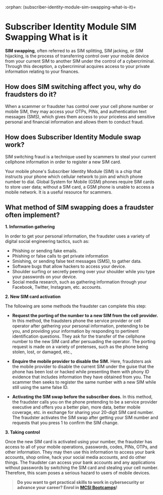 :orphan:
(subscriber-identity-module-sim-swapping-what-is-it)=
# Subscriber Identity Module SIM Swapping What is it
 
**SIM swapping**, often referred to as SIM splitting, SIM jacking, or SIM hijacking, is the process of transferring control over your mobile device from your current SIM to another SIM under the control of a cybercriminal. Through this deception, a cybercriminal acquires access to your private information relating to your finances.

## How does SIM switching affect you, why do fraudsters do it?

When a scammer or fraudster has control over your cell phone number or mobile SIM, they may access your OTPs, PINs, and authentication text messages (SMS), which gives them access to your priceless and sensitive personal and financial information and allows them to conduct fraud.

## How does Subscriber Identity Module swap work?

SIM switching fraud is a technique used by scammers to steal your current cellphone information in order to register a new SIM card.

Your mobile phone's Subscriber Identity Module (SIM) is a chip that instructs your phone which cellular network to join and which phone number to dial. Global System for Mobile (GSM) phones require SIM cards to store user data; without a SIM card, a GSM phone is unable to access a mobile network. It is a useful resource for scammers.

## What method of SIM swapping does a fraudster often implement?

**1. Information gathering**

In order to get your personal information, the fraudster uses a variety of digital social engineering tactics, such as: 
- Phishing or sending fake emails.
- Phishing or false calls to get private information
- Smishing, or sending false text messages (SMS), to gather data.
- Software bugs that allow hackers to access your device.
- Shoulder surfing or secretly peering over your shoulder while you type your passwords on your device.
- Social media research, such as gathering information through your Facebook, Twitter, Instagram, etc. accounts.

**2. New SIM card activation**

The following are some methods the fraudster can complete this step:

- **Request the porting of the number to a new SIM from the cell provider.** In this method, the fraudsters phone the service provider or cell operator after gathering your personal information, pretending to be you, and providing your information by responding to pertinent identification questions. They ask for the transfer of the cellphone number to the new SIM card after persuading the operator. The porting request is made on a variety of pretenses, such as the phone being stolen, lost, or damaged, etc.,

- **Enquire the mobile provider to disable the SIM.** Here, fraudsters ask the mobile provider to disable the current SIM under the guise that the phone has been lost or hacked while presenting them with phony ID evidence that includes information they have obtained from you. The scammer then seeks to register the same number with a new SIM while still using the same false ID.

- **Activating the SIM swap before the subscriber does.** In this method, the fraudster calls you on the phone pretending to be a service provider executive and offers you a better plan, more data, better mobile coverage, etc. in exchange for sharing your 20-digit SIM card number. The fraudster activates the SIM swap after getting your SIM number and requests that you press 1 to confirm the SIM change.

**3. Taking control**

Once the new SIM card is activated using your number, the fraudster has access to all of your mobile operations, passwords, codes, PINs, OTPs, and other information. They may then use this information to access your bank accounts, shop online, hack your social media accounts, and do other things. The fraudster can access your bank accounts and any applications without passwords by switching the SIM card and stealing your cell number. Therefore, this scam poses a serious hazard to users of mobile devices.

> **Do you want to get practical skills to work in cybersecurity or advance your career? Enrol in [MCSI Bootcamps](https://www.mosse-institute.com/bootcamps.html)!**